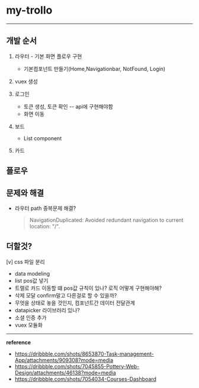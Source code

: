 # my-trollo

---

## 개발 순서

1. 라우터 - 기본 화면 플로우 구현
   - 기본컴포넌트 만들기(Home,Navigationbar, NotFound, Login)
2. vuex 생성
3. 로그인
   - 토큰 생성, 토큰 확인 -- api에 구현해야함
   - 화면 이동
4. 보드

   - List component

5. 카드

## 플로우

## 문제와 해결

- 라우터 path 중복문제 해결?
  > NavigationDuplicated: Avoided redundant navigation to current location: "/".

## 더할것?

[v] css 파일 분리

- data modeling
- list pos값 넣기
- 트렐로 카드 이동할 떄 pos값 규칙이 있나? 로직 어떻게 구현해야해?
- 삭제 모달 confirm말고 다른걸로 할 수 있을까?
- 무엇을 상태로 놓을 것인지, 컴포넌트간 데이터 전달관계
- datapicker 라이브러리 있나?
- 소셜 인증 추가
- vuex 모듈화

---

**reference**

- https://dribbble.com/shots/8653870-Task-management-App/attachments/909308?mode=media
- https://dribbble.com/shots/7045855-Pottery-Web-Design/attachments/46138?mode=media
- https://dribbble.com/shots/7054034-Courses-Dashboard
